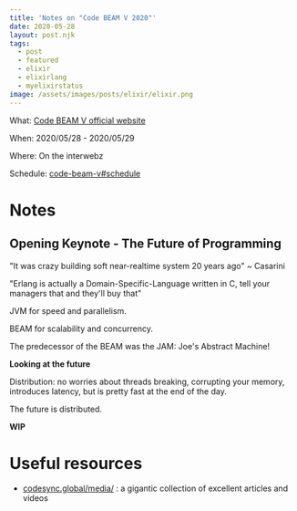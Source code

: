 ```yaml
---
title: 'Notes on "Code BEAM V 2020"'
date: 2020-05-28
layout: post.njk
tags:
  - post
  - featured
  - elixir
  - elixirlang
  - myelixirstatus
image: /assets/images/posts/elixir/elixir.png
---
```


What: [Code BEAM V official website](https://codesync.global/conferences/code-beam-v/)

When: 2020/05/28 - 2020/05/29

Where: On the interwebz

Schedule: [code-beam-v#schedule](https://codesync.global/conferences/code-beam-v/#schedule)

# Notes

## Opening Keynote - The Future of Programming

"It was crazy building soft near-realtime system 20 years ago" ~ Casarini

"Erlang is actually a Domain-Specific-Language written in C, tell your managers that and they'll buy that"


JVM for speed and parallelism.

BEAM for scalability and concurrency.

The predecessor of the BEAM was the JAM: Joe's Abstract Machine!

**Looking at the future**

Distribution: no worries about threads breaking, corrupting your memory, introduces latency, but is pretty fast at the end of the day.

The future is distributed.




**WIP**

# Useful resources

- [codesync.global/media/](https://codesync.global/media/) : a gigantic collection of excellent articles and videos
